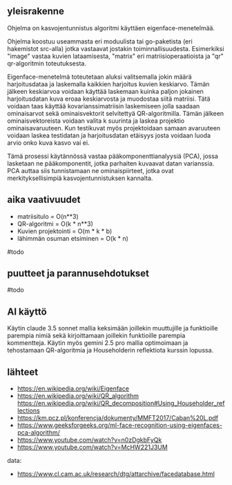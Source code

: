 ## yleisrakenne
Ohjelma on kasvojentunnistus algoritmi käyttäen eigenface-menetelmää.

Ohjelma koostuu useammasta eri moduulista tai go-paketista (eri hakemistot src-alla) jotka vastaavat jostakin toiminnallisuudesta. Esimerkiksi "image" vastaa kuvien lataamisesta, "matrix" eri matriisioperaatioista ja "qr" qr-algoritmin toteutuksesta. 

Eigenface-menetelmä toteutetaan aluksi valitsemalla jokin määrä harjoitusdataa ja laskemalla kaikkien harjoitus kuvien keskiarvo. Tämän jälkeen keskiarvoa voidaan käyttää laskemaan kuinka paljon jokainen harjoitusdatan kuva eroaa keskiarvosta ja muodostaa siitä matriisi. Tätä voidaan taas käyttää kovarianssimatriisin laskemiseen jolla saadaan ominaisarvot sekä ominaisvektorit selvitettyä QR-algoritmilla. Tämän jälkeen ominaisvektoreista voidaan valita k suurinta ja laskea projektio ominaisavaruuteen. Kun testikuvat myös projektoidaan samaan avaruuteen voidaan laskea testidatan ja harjoitusdatan etäisyys josta voidaan luoda arvio onko kuva kasvo vai ei.

Tämä prosessi käytännössä vastaa pääkomponenttianalyysiä (PCA), jossa lasketaan ne pääkomponentit, jotka parhaiten kuvaavat datan varianssia. PCA auttaa siis tunnistamaan ne ominaispiirteet, jotka ovat merkityksellisimpiä kasvojentunnistuksen kannalta.

## aika vaativuudet
- matriisitulo = O(n**3)
- QR-algoritmi = O(k * n**3)
- Kuvien projektointi = O(m * k * b) 
- lähimmän osuman etsiminen = O(k * n)

#todo

## puutteet ja parannusehdotukset
#todo

## AI käyttö
Käytin claude 3.5 sonnet mallia keksimään joillekin muuttujille ja funktioille parempia nimiä sekä kirjoittamaan joillekin funktioille parempia kommentteja. Käytin myös gemini 2.5 pro mallia optimoimaan ja tehostamaan QR-algoritmia ja Householderin reflektiota kurssin lopussa.

## lähteet
- https://en.wikipedia.org/wiki/Eigenface
- https://en.wikipedia.org/wiki/QR_algorithm
https://en.wikipedia.org/wiki/QR_decomposition#Using_Householder_reflections
- https://km.pcz.pl/konferencja/dokumenty/MMFT2017/Caban%20L.pdf
- https://www.geeksforgeeks.org/ml-face-recognition-using-eigenfaces-pca-algorithm/
- https://www.youtube.com/watch?v=n0zDgkbFyQk
- https://www.youtube.com/watch?v=McHW221J3UM

data:
- https://www.cl.cam.ac.uk/research/dtg/attarchive/facedatabase.html
